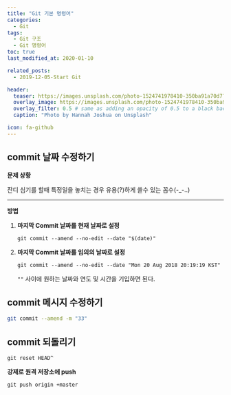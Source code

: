 ```yaml
---
title: "Git 기본 명령어"
categories: 
  - Git
tags: 
  - Git 구조
  - Git 명령어
toc: true
last_modified_at: 2020-01-10

related_posts:
  - 2019-12-05-Start Git

header:
  teaser: https://images.unsplash.com/photo-1524741978410-350ba91a70d7?ixlib=rb-1.2.1&ixid=eyJhcHBfaWQiOjEyMDd9&auto=format&fit=crop&w=959&q=80
  overlay_image: https://images.unsplash.com/photo-1524741978410-350ba91a70d7?ixlib=rb-1.2.1&ixid=eyJhcHBfaWQiOjEyMDd9&auto=format&fit=crop&w=959&q=80
  overlay_filter: 0.5 # same as adding an opacity of 0.5 to a black background
  caption: "Photo by Hannah Joshua on Unsplash"

icon: fa-github
---
```


## commit 날짜 수정하기

**문제 상황**

잔디 심기를 할때 특정일을 놓치는 경우 유용(?)하게 쓸수 있는 꼼수(-_-..)

----------

**방법**

1.  **마지막 Commit 날짜를 현재 날짜로 설정**
    
    `git commit --amend --no-edit --date "$(date)"`
    
2.  **마지막 Commit 날짜를 임의의 날짜로 설정**
    
    `git commit --amend --no-edit --date "Mon 20 Aug 2018 20:19:19 KST"`
    
    `""`  사이에 원하는 날짜와 연도 및 시간을 기입하면 된다.
  
## commit 메시지 수정하기

```bash
git commit --amend -m "33"
```

## commit 되돌리기
```
git reset HEAD^
```

**강제로 원격 저장소에 push**
```
git push origin +master
```